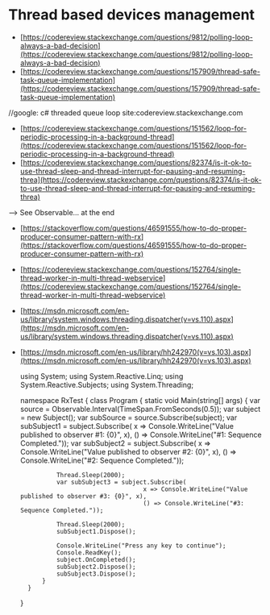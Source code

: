# Thread based devices management

* [https://codereview.stackexchange.com/questions/9812/polling-loop-always-a-bad-decision](https://codereview.stackexchange.com/questions/9812/polling-loop-always-a-bad-decision)
* [https://codereview.stackexchange.com/questions/157909/thread-safe-task-queue-implementation](https://codereview.stackexchange.com/questions/157909/thread-safe-task-queue-implementation)

//google: c# threaded queue loop site:codereview.stackexchange.com

* [https://codereview.stackexchange.com/questions/151562/loop-for-periodic-processing-in-a-background-thread](https://codereview.stackexchange.com/questions/151562/loop-for-periodic-processing-in-a-background-thread)
* [https://codereview.stackexchange.com/questions/82374/is-it-ok-to-use-thread-sleep-and-thread-interrupt-for-pausing-and-resuming-threa](https://codereview.stackexchange.com/questions/82374/is-it-ok-to-use-thread-sleep-and-thread-interrupt-for-pausing-and-resuming-threa)

--> See Observable... at the end

* [https://stackoverflow.com/questions/46591555/how-to-do-proper-producer-consumer-pattern-with-rx](https://stackoverflow.com/questions/46591555/how-to-do-proper-producer-consumer-pattern-with-rx)

* [https://codereview.stackexchange.com/questions/152764/single-thread-worker-in-multi-thread-webservice](https://codereview.stackexchange.com/questions/152764/single-thread-worker-in-multi-thread-webservice)

* [https://msdn.microsoft.com/en-us/library/system.windows.threading.dispatcher(v=vs.110).aspx](https://msdn.microsoft.com/en-us/library/system.windows.threading.dispatcher(v=vs.110).aspx)

* [https://msdn.microsoft.com/en-us/library/hh242970(v=vs.103).aspx](https://msdn.microsoft.com/en-us/library/hh242970(v=vs.103).aspx)



	using System;
	using System.Reactive.Linq;
	using System.Reactive.Subjects;
	using System.Threading;
	
	namespace RxTest
	{
	    class Program
	    {
	        static void Main(string[] args)
	        {
	            var source = Observable.Interval(TimeSpan.FromSeconds(0.5));
	            var subject = new Subject<long>();
	            var subSource = source.Subscribe(subject);
	            var subSubject1 = subject.Subscribe(
	                                     x => Console.WriteLine("Value published to observer #1: {0}", x),
	                                     () => Console.WriteLine("#1: Sequence Completed."));
	            var subSubject2 = subject.Subscribe(
	                                     x => Console.WriteLine("Value published to observer #2: {0}", x),
	                                     () => Console.WriteLine("#2: Sequence Completed."));
	
	            Thread.Sleep(2000);
	            var subSubject3 = subject.Subscribe(
	                                    x => Console.WriteLine("Value published to observer #3: {0}", x),
	                                    () => Console.WriteLine("#3: Sequence Completed."));
	
	            Thread.Sleep(2000);
	            subSubject1.Dispose();
	
	            Console.WriteLine("Press any key to continue");
	            Console.ReadKey();
	            subject.OnCompleted();
	            subSubject2.Dispose();
	            subSubject3.Dispose();
	        }
	    }
	}

